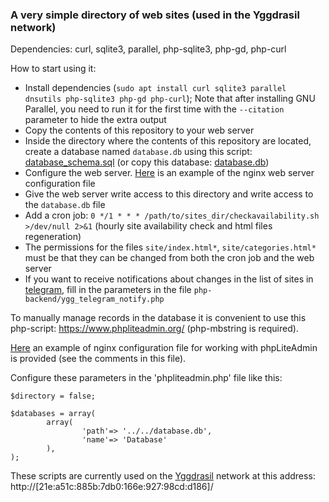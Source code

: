### A very simple directory of web sites (used in the Yggdrasil network)

Dependencies: curl, sqlite3, parallel, php-sqlite3, php-gd, php-curl

How to start using it:
 * Install dependencies (`sudo apt install curl sqlite3 parallel dnsutils php-sqlite3 php-gd php-curl`); Note that after installing GNU Parallel, you need to run it for the first time with the `--citation` parameter to hide the extra output
 * Copy the contents of this repository to your web server
 * Inside the directory where the contents of this repository are located, create a database named `database.db` using this script: [database_schema.sql](database_schema.sql) (or copy this database: [database.db](db_example/database.db))
 * Configure the web server. [Here](nginx/sites_dir.conf) is an example of the nginx web server configuration file
 * Give the web server write access to this directory and write access to the `database.db` file
 * Add a cron job: `0 */1 * * * /path/to/sites_dir/checkavailability.sh >/dev/null 2>&1` (hourly site availability check and html files regeneration)
 * The permissions for the files `site/index.html*`, `site/categories.html*` must be that they can be changed from both the cron job and the web server 
 * If you want to receive notifications about changes in the list of sites in [telegram](https://telegram.org/), fill in the parameters in the file `php-backend/ygg_telegram_notify.php`

To manually manage records in the database it is convenient to use this php-script: https://www.phpliteadmin.org/ (php-mbstring is required).

[Here](nginx/sites_dir_psqla.conf) an example of nginx configuration file for working with phpLiteAdmin is provided (see the comments in this file).

Configure these parameters in the 'phpliteadmin.php' file like this:
```
$directory = false;

$databases = array(
        array(
                'path'=> '../../database.db',
                'name'=> 'Database'
        ),
);
```

These scripts are currently used on the [Yggdrasil](https://yggdrasil-network.github.io/) network at this address: http://[21e:a51c:885b:7db0:166e:927:98cd:d186]/
